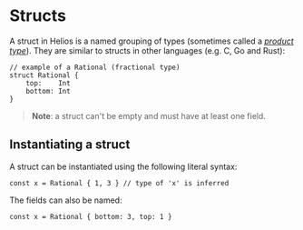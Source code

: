 # Structs

A struct in Helios is a named grouping of types (sometimes called a [*product type*](https://en.wikipedia.org/wiki/Product_type)). They are similar to structs in other languages (e.g. C, Go and Rust):

```helios
// example of a Rational (fractional type)
struct Rational {
    top:    Int
    bottom: Int
}
```

> **Note**: a struct can't be empty and must have at least one field.

## Instantiating a struct

A struct can be instantiated using the following literal syntax:

```helios
const x = Rational { 1, 3 } // type of 'x' is inferred
```

The fields can also be named:

```helios
const x = Rational { bottom: 3, top: 1 }
```
